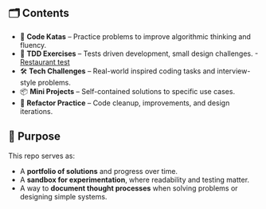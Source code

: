 ## 🗂️ Contents

- 🧩 **Code Katas** – Practice problems to improve algorithmic thinking and fluency.
- 🧪 **TDD Exercises** – Tests driven development, small design challenges.
        -[Restaurant test](src/test/java/RestaurantManagerTest.java)
- 🛠️ **Tech Challenges** – Real-world inspired coding tasks and interview-style problems.
- 📦 **Mini Projects** – Self-contained solutions to specific use cases.
- 🧹 **Refactor Practice** – Code cleanup, improvements, and design iterations.

## 🧭 Purpose

This repo serves as:
- A **portfolio of solutions** and progress over time.
- A **sandbox for experimentation**, where readability and testing matter.
- A way to **document thought processes** when solving problems or designing simple systems.
